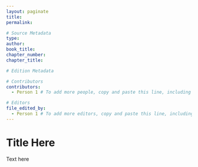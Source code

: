 ```yaml
---
layout: paginate
title:
permalink: 

# Source Metadata
type: 
author: 
book_title:
chapter_number: 
chapter_title: 

# Edition Metadata

# Contributors
contributors: 
  - Person 1 # To add more people, copy and paste this line, including the 2 spaces at the beginning of the line. To list none, delete this line.

# Editors
file_edited_by: 
  - Person 1 # To add more editors, copy and paste this line, including the 2 spaces at the beginning of the line. If there are none, or to use the editor(s) listed in _config.yml, delete this line.
---
```


# Title Here

Text here